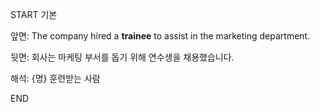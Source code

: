 START
기본

앞면:
The company hired a **trainee** to assist in the marketing department.


뒷면:
회사는 마케팅 부서를 돕기 위해 연수생을 채용했습니다.


해석:
{명} 훈련받는 사람

<!--ID: 1740393309347-->
END